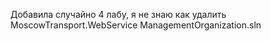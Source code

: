 Добавила случайно 4 лабу, я не знаю как удалить MoscowTransport.WebService ManagementOrganization.sln

